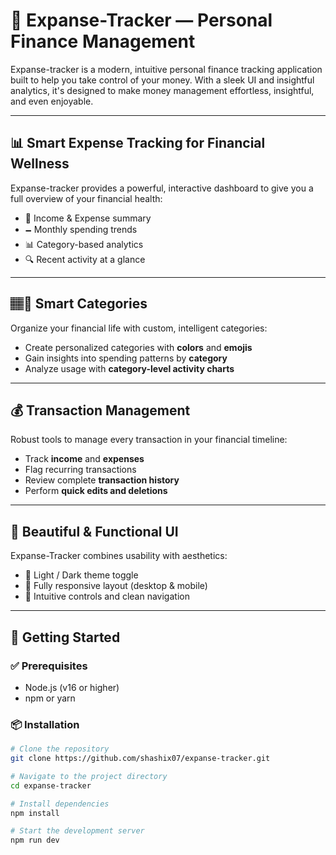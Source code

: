 # 🌿 Expanse-Tracker — Personal Finance Management

Expanse-tracker is a modern, intuitive personal finance tracking application built to help you take control of your money. With a sleek UI and insightful analytics, it's designed to make money management effortless, insightful, and even enjoyable.

---

## 📊 Smart Expense Tracking for Financial Wellness

Expanse-tracker provides a powerful, interactive dashboard to give you a full overview of your financial health:

* 💸 Income & Expense summary
* 🗕️ Monthly spending trends
* 📊 Category-based analytics
* 🔍 Recent activity at a glance

---

## 🏽‍🎼 Smart Categories

Organize your financial life with custom, intelligent categories:

* Create personalized categories with **colors** and **emojis**
* Gain insights into spending patterns by **category**
* Analyze usage with **category-level activity charts**

---

## 💰 Transaction Management

Robust tools to manage every transaction in your financial timeline:

* Track **income** and **expenses**
* Flag recurring transactions
* Review complete **transaction history**
* Perform **quick edits and deletions**

---

## 🎨 Beautiful & Functional UI

Expanse-Tracker combines usability with aesthetics:

* 🌙 Light / Dark theme toggle
* 📱 Fully responsive layout (desktop & mobile)
* 🧠 Intuitive controls and clean navigation

---

## 🚀 Getting Started

### ✅ Prerequisites

* Node.js (v16 or higher)
* npm or yarn

### 📦 Installation

```bash
# Clone the repository
git clone https://github.com/shashix07/expanse-tracker.git

# Navigate to the project directory
cd expanse-tracker

# Install dependencies
npm install

# Start the development server
npm run dev
```
